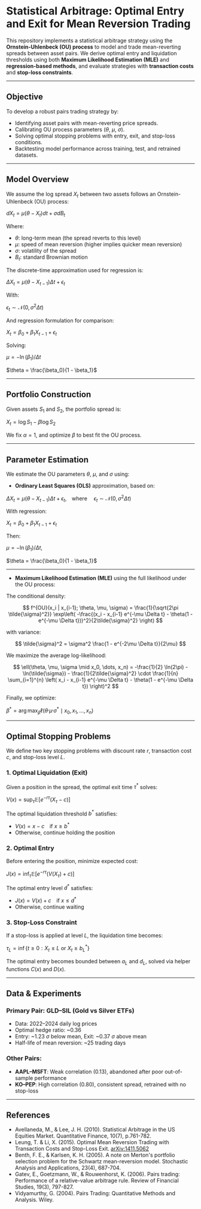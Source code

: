 # Statistical Arbitrage: Optimal Entry and Exit for Mean Reversion Trading

This repository implements a statistical arbitrage strategy using the **Ornstein-Uhlenbeck (OU) process** to model and trade mean-reverting spreads between asset pairs. We derive optimal entry and liquidation thresholds using both **Maximum Likelihood Estimation (MLE)** and **regression-based methods**, and evaluate strategies with **transaction costs** and **stop-loss constraints**.

---

## Objective

To develop a robust pairs trading strategy by:
- Identifying asset pairs with mean-reverting price spreads.
- Calibrating OU process parameters ($\theta$, $\mu$, $\sigma$).
- Solving optimal stopping problems with entry, exit, and stop-loss conditions.
- Backtesting model performance across training, test, and retrained datasets.

---

## Model Overview

We assume the log spread $X_t$ between two assets follows an Ornstein-Uhlenbeck (OU) process:

$dX_t = \mu(\theta - X_t)dt + \sigma dB_t$

Where:
- $\theta$: long-term mean (the spread reverts to this level)
- $\mu$: speed of mean reversion (higher implies quicker mean reversion)
- $\sigma$: volatility of the spread
- $B_t$: standard Brownian motion

The discrete-time approximation used for regression is:

$\Delta X_t = \mu(\theta - X_{t-1})\Delta t + \epsilon_t$

With:

$\epsilon_t \sim \mathcal{N}(0, \sigma^2 \Delta t)$

And regression formulation for comparison:

$X_t = \beta_0 + \beta_1 X_{t-1} + \epsilon_t$

Solving:

$\mu = -\ln(\beta_1) / \Delta t$

$\theta = \frac{\beta_0}{1 - \beta_1}$

---

## Portfolio Construction

Given assets $S_1$ and $S_2$, the portfolio spread is:

$X_t = \log S_1 - \beta \log S_2$

We fix $\alpha = 1$, and optimize $\beta$ to best fit the OU process.

---

## Parameter Estimation

We estimate the OU parameters $\theta$, $\mu$, and $\sigma$ using:

- **Ordinary Least Squares (OLS)** approximation, based on:

$\Delta X_t = \mu(\theta - X_{t-1}) \Delta t + \epsilon_t$, where 
$\epsilon_t \sim \mathcal{N}(0, \sigma^2 \Delta t)$

With regression:

$X_t = \beta_0 + \beta_1 X_{t-1} + \epsilon_t$

Then:

$\mu = -\ln(\beta_1)/\Delta t$, 

$\theta = \frac{\beta_0}{1 - \beta_1}$

---

- **Maximum Likelihood Estimation (MLE)** using the full likelihood under the OU process:

The conditional density:

$$
f^{OU}(x_i | x_{i-1}; \theta, \mu, \sigma) = \frac{1}{\sqrt{2\pi \tilde{\sigma}^2}} \exp\left( -\frac{(x_i - x_{i-1} e^{-\mu \Delta t} - \theta(1 - e^{-\mu \Delta t}))^2}{2\tilde{\sigma}^2} \right)
$$

with variance:

$$
\tilde{\sigma}^2 = \sigma^2 \frac{1 - e^{-2\mu \Delta t}}{2\mu}
$$

We maximize the average log-likelihood:

$$
\ell(\theta, \mu, \sigma \mid x_0, \dots, x_n) = -\frac{1}{2} \ln(2\pi) - \ln(\tilde{\sigma}) - \frac{1}{2\tilde{\sigma}^2} \cdot \frac{1}{n} \sum_{i=1}^{n} \left( x_i - x_{i-1} e^{-\mu \Delta t} - \theta(1 - e^{-\mu \Delta t}) \right)^2
$$

Finally, we optimize:


$\beta^* = \arg\max_{\beta} \ell(\theta^, \mu^, \sigma^* \mid x_0, x_1, ..., x_n)$


---

## Optimal Stopping Problems

We define two key stopping problems with discount rate $r$, transaction cost $c$, and stop-loss level $L$.

### 1. Optimal Liquidation (Exit)

Given a position in the spread, the optimal exit time $\tau^*$ solves:

$V(x) = \sup_{\tau} \mathbb{E} \left[ e^{-r\tau}(X_{\tau} - c) \right]$

The optimal liquidation threshold $b^*$ satisfies:

- $V(x) = x - c$ if $x \geq b^*$
- Otherwise, continue holding the position

### 2. Optimal Entry

Before entering the position, minimize expected cost:

$J(x) = \inf_{\tau} \mathbb{E} \left[ e^{-r\tau}(V(X_\tau) + c) \right]$

The optimal entry level $d^*$ satisfies:

- $J(x) = V(x) + c$ if $x \leq d^*$
- Otherwise, continue waiting

### 3. Stop-Loss Constraint

If a stop-loss is applied at level $L$, the liquidation time becomes:

$\tau_L = \inf \{ t \geq 0 : X_t \leq L \text{ or } X_t \geq b_L^* \}$

The optimal entry becomes bounded between $a_L$ and $d_L$, solved via helper functions $C(x)$ and $D(x)$.

---

## Data & Experiments

### Primary Pair: GLD–SIL (Gold vs Silver ETFs)

- Data: 2022–2024 daily log prices
- Optimal hedge ratio: ~0.36
- Entry: ~1.23 $\sigma$ below mean, Exit: ~0.37 $\sigma$ above mean
- Half-life of mean reversion: ~25 trading days

### Other Pairs:
- **AAPL–MSFT**: Weak correlation (0.13), abandoned after poor out-of-sample performance
- **KO–PEP**: High correlation (0.80), consistent spread, retrained with no stop-loss

---

## References

- Avellaneda, M., & Lee, J. H. (2010). Statistical Arbitrage in the US Equities Market.
Quantitative Finance, 10(7), p.761-782.
- Leung, T. & Li, X. (2015). Optimal Mean Reversion Trading with Transaction Costs and Stop-Loss Exit. [arXiv:1411.5062](https://arxiv.org/abs/1411.5062)
- Benth, F. E., & Karlsen, K. H. (2005). A note on Merton's portfolio selection problem for the
Schwartz mean-reversion model. Stochastic Analysis and Applications, 23(4), 687-704.
- Gatev, E., Goetzmann, W., & Rouwenhorst, K. (2006). Pairs trading: Performance of a
relative-value arbitrage rule. Review of Financial Studies, 19(3), 797-827.
- Vidyamurthy, G. (2004). Pairs Trading: Quantitative Methods and Analysis. Wiley.

